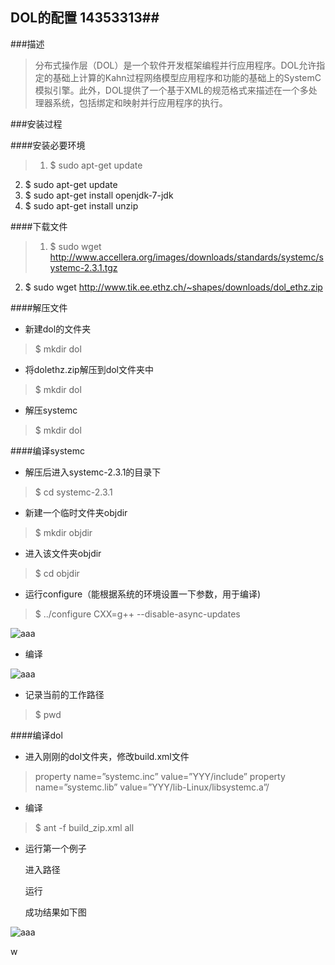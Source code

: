## DOL的配置 14353313##

###描述

>分布式操作层（DOL）是一个软件开发框架编程并行应用程序。DOL允许指定的基础上计算的Kahn过程网络模型应用程序和功能的基础上的SystemC模拟引擎。此外，DOL提供了一个基于XML的规范格式来描述在一个多处理器系统，包括绑定和映射并行应用程序的执行。

###安装过程

####安装必要环境
>1. $ sudo apt-get update
2. $ sudo apt-get update
3. $ sudo apt-get install openjdk-7-jdk
4. $ sudo apt-get install unzip

####下载文件

>1. $ sudo wget http://www.accellera.org/images/downloads/standards/systemc/systemc-2.3.1.tgz
2. $ sudo wget http://www.tik.ee.ethz.ch/~shapes/downloads/dol_ethz.zip

####解压文件

* 新建dol的文件夹
>$ mkdir dol  

* 将dolethz.zip解压到dol文件夹中
>$ mkdir dol  

* 解压systemc
>$ mkdir dol

####编译systemc

* 解压后进入systemc-2.3.1的目录下
>$ cd systemc-2.3.1

* 新建一个临时文件夹objdir
>$ mkdir objdir

* 进入该文件夹objdir
>$ cd objdir

* 运行configure（能根据系统的环境设置一下参数，用于编译)
>$ ../configure CXX=g++ --disable-async-updates

![aaa](http://p1.bpimg.com/567571/3694d76582bc1cb6.png)

* 编译

![aaa](http://p1.bpimg.com/567571/e4bf59e1456a93c6.png)

* 记录当前的工作路径
>$ pwd

####编译dol
* 进入刚刚的dol文件夹，修改build.xml文件
>property name=”systemc.inc” value=”YYY/include” 
property name=”systemc.lib” value=”YYY/lib-Linux/libsystemc.a”/

* 编译
>$ ant -f build_zip.xml all

* 运行第一个例子

    进入路径

    运行

    成功结果如下图

![aaa](http://p1.bpimg.com/567571/8410370e1e7423f7.png)

w